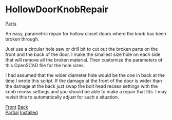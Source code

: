 # HollowDoorKnobRepair  
  
[Parts](parts.jpg)
  
An easy, parametric repair for hollow closet doors where the knob has been broken through.  
  
Just use a circular hole saw or drill bit to cut out the broken parts on the front and the back of the door. I make the smallest size hole on each side that will remove all the broken material. Then customize the parameters of this OpenSCAD file for the hole sizes.  
  
I had assumed that the wider diameter hole would be the one in back at the time I wrote this script. If the damage at the front of the door is wider than the damage at the back just swap the bolt head recess settings with the knob recess settings and you should be able to make a repair that fits. I may revisit this to automatically adjust for such a situation.  
  
[Front](front.jpg) [Back](back.jpg)  
[Partial](front_partially_assembled) [Installed](installed.jpg)

